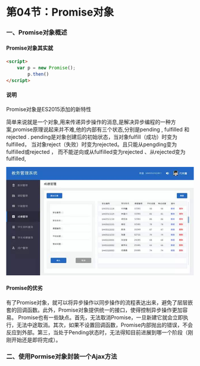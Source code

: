 # 第04节：Promise对象

### 一、Promise对象概述

#### Promise对象其实就
``` html
<script>
    var p = new Promise(); 
        p.then()
</script>
```


#### 说明

Promise对象是ES2015添加的新特性

简单来说就是一个对象,用来传递异步操作的消息,是解决异步编程的一种方 案,promise原理说起来并不难,他的内部有三个状态,分别是pending , fulfilled 和 rejected . pending是对象创建后的初始状态，当对象fulfill（成功）时变为fulfilled， 当对象reject（失败）时变为rejected。且只能从pengding变为fulfilled或rejected ， 而不能逆向或从fulfilled变为rejected 、从rejected变为fulfilled,

![教务管理系统示意图](../../images/08_02teach.jpg)

 
#### Promise的优劣
有了Promise对象，就可以将异步操作以同步操作的流程表达出来，避免了层层嵌套的回调函数。此外，Promise对象提供统一的接口，使得控制异步操作更加容易。 
Promise也有一些缺点。首先，无法取消Promise，一旦新建它就会立即执行，无法中途取消。其次，如果不设置回调函数，Promise内部抛出的错误，不会反应到外部。第三，当处于Pending状态时，无法得知目前进展到哪一个阶段（刚刚开始还是即将完成）。
### 二、使用Pormise对象封装一个Ajax方法